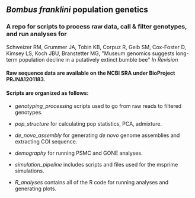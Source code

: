 ## *Bombus franklini* population genetics

### A repo for scripts to process raw data, call & filter genotypes, and run analyses for 

Schweizer RM, Grummer JA, Tobin KB, Corpuz R, Geib SM, Cox-Foster D, Kimsey LS, Koch JBU, Branstetter MG, "Museum genomics suggests long-term population decline in a putatively extinct bumble bee" *In Revision*

#### Raw sequence data are available on the NCBI SRA under BioProject PRJNA1201183. 

#### Scripts are organized as follows:

+ *genotyping_processing* scripts used to go from raw reads to filtered genotypes.

+ *pop_structure* for calculating pop statistics, PCA, admixture.

+ *de_novo_assembly* for generating *de novo* genome assemblies and extracting COI sequence.

+ *demography* for running PSMC and GONE analyses. 

+ *simulation_pipeline* includes scripts and files used for the msprime simulations.

+ *R_analyses* contains all of the R code for running analyses and generating plots.
